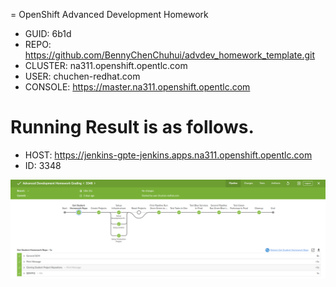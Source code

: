 = OpenShift Advanced Development Homework

- GUID: 6b1d
- REPO: https://github.com/BennyChenChuhui/advdev_homework_template.git
- CLUSTER: na311.openshift.opentlc.com
- USER: chuchen-redhat.com
- CONSOLE: https://master.na311.openshift.opentlc.com

# Running Result is as follows.
- HOST: https://jenkins-gpte-jenkins.apps.na311.openshift.opentlc.com
- ID: 3348

![alt text](homework-result-3348.png)
